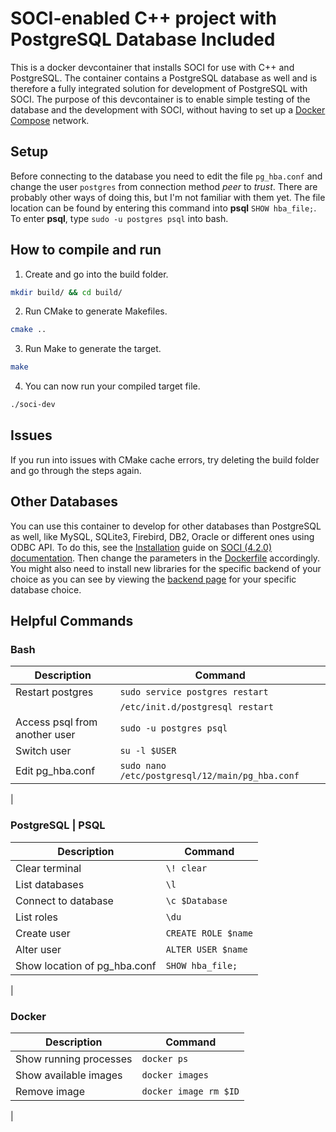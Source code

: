 # SOCI-enabled C++ project with PostgreSQL Database Included

This is a docker devcontainer that installs SOCI for use with C++ and PostgreSQL. The container contains a PostgreSQL database as well and is therefore a fully integrated solution for development of PostgreSQL with SOCI. The purpose of this devcontainer is to enable simple testing of the database and the development with SOCI, without having to set up a [Docker Compose](https://docs.docker.com/compose/) network.

## Setup

Before connecting to the database you need to edit the file `pg_hba.conf` and change the user `postgres` from connection method <i>peer</i> to <i>trust</i>. There are probably other ways of doing this, but I'm not familiar with them yet. The file location can be found by entering this command into <b>psql</b> `SHOW hba_file;`. To enter <b>psql</b>, type `sudo -u postgres psql` into bash. 
## How to compile and run

1. Create and go into the build folder.

```bash
mkdir build/ && cd build/
```
2. Run CMake to generate Makefiles.

```bash
cmake ..
```

3. Run Make to generate the target.

```bash
make 
```

4. You can now run your compiled target file.

```bash
./soci-dev
```

## Issues
If you run into issues with CMake cache errors, try deleting the build folder and go through the steps again.

## Other Databases
You can use this container to develop for other databases than PostgreSQL as well, like MySQL, SQLite3, Firebird, DB2, Oracle or different ones using ODBC API.  To do this, see the [Installation](http://soci.sourceforge.net/doc/release/4.0/installation/) guide on [SOCI (4.2.0) documentation](http://soci.sourceforge.net/doc/release/4.0/). Then change the parameters in the [Dockerfile](https://github.com/mariugul/soci-devcontainer/blob/main/.devcontainer/Dockerfile) accordingly. You might also need to install new libraries for the specific backend of your choice as you can see by viewing the [backend page](http://soci.sourceforge.net/doc/release/4.0/backends/) for your specific database choice.

## Helpful Commands

### Bash 

| Description                   | Command |
| ----------------------------- | ------- |
| Restart postgres              | `sudo service postgres restart`  |
|                               | `/etc/init.d/postgresql restart` |
| Access psql from another user | `sudo -u postgres psql`          |
| Switch user                   | `su -l $USER`                    |
| Edit pg_hba.conf              | `sudo nano /etc/postgresql/12/main/pg_hba.conf` |
|

### PostgreSQL | PSQL

| Description                  | Command |
| ---------------------------- | ------- |
| Clear terminal               | `\! clear`     |
| List databases               | `\l`           |
| Connect to database          | `\c $Database` |
| List roles                   | `\du`          |
| Create user                  | `CREATE ROLE $name` |
| Alter user                   | `ALTER USER $name`  |
| Show location of pg_hba.conf | `SHOW hba_file;`    |
|

### Docker

| Description                  | Command |
| ---------------------------- | ------- |
| Show running processes | `docker ps`           |
| Show available images  | `docker images`       |
| Remove image           | `docker image rm $ID` |
| 